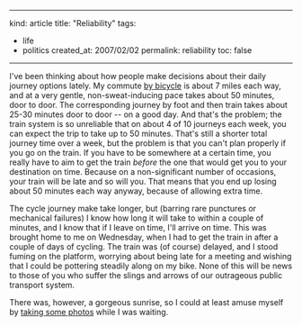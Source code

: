 -----
kind: article
title: "Reliability"
tags:
- life
- politics
created_at: 2007/02/02
permalink: reliability
toc: false
-----

<p>I've been thinking about how people make decisions about their daily journey options lately. My commute <a href="http://www.rousette.org.uk/blog/archives/cycle-commuting/">by bicycle</a> is about 7 miles each way, and at a very gentle, non-sweat-inducing pace takes about 50 minutes, door to door. The corresponding journey by foot and then train takes about 25-30 minutes door to door -- on a good day. And that's the problem; the train system is so unreliable that on about 4 of 10 journeys each week, you can expect the trip to take up to 50 minutes. That's still a shorter total journey time over a week, but the problem is that you can't plan properly if you go on the train. If you have to be somewhere at a certain time, you really have to aim to get the train <em>before</em> the one that would get you to your destination on time. Because on a non-significant number of occasions, your train will be late and so will you. That means that you end up losing about 50 minutes each way anyway, because of allowing extra time.</p>

<p>The cycle journey make take longer, but (barring rare punctures or mechanical failures) I know how long it will take to within a couple of minutes, and I know that if I leave on time, I'll arrive on time. This was brought home to me on Wednesday, when I had to get the train in after a couple of days of cycling. The train was (of course) delayed, and I stood fuming on the platform, worrying about being late for a meeting and wishing that I could be pottering steadily along on my bike. None of this will be news to those of you who suffer the slings and arrows of our outrageous public transport system.</p>

<p>There was, however, a gorgeous sunrise, so I could at least amuse myself by <a href="http://www.rousette.org.uk/wingsopenwide/full/19/">taking some photos</a> while I was waiting.</p>



